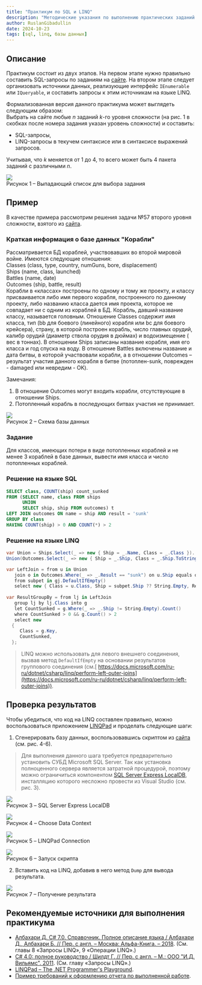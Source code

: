 ```yaml
---
title: "Практикум по SQL и LINQ"
description: "Методические указания по выполнению практических заданий по составлению запросов на языках SQL и LINQ."
author: RuslanGibadullin
date: 2024-10-23
tags: [sql, linq, базы данных]
---
```


## Описание

Практикум состоит из двух этапов. На первом этапе нужно правильно составить SQL-запросы по заданиям на [сайте](https://www.sql-ex.ru/learn_exercises.php). На втором этапе следует организовать источники данных, реализующие интерфейс `IEnumerable` или `IQueryable`, и составить запросы к этим источникам на языке LINQ.

Формализованная версия данного практикума может выглядеть следующим образом:  
Выбрать на сайте любые _n_ заданий _k_-го уровня сложности (на рис. 1 в скобках после номера задания указан уровень сложности) и составить:  
- SQL-запросы,
- LINQ-запросы в текучем синтаксисе или в синтаксисе выражений запросов. 

Учитывая, что _k_ меняется от 1 до 4, то всего может быть 4 пакета заданий с различными _n_.

![](https://raw.githubusercontent.com/CSharpCooking/CSharpCooking.github.io/refs/heads/main/pastes/2021-12-04-21-51-33.png)  
Рисунок 1 – Выпадающий список для выбора задания

## Пример

В качестве примера рассмотрим решения задачи №57 второго уровня сложности, взятого из [сайта](https://www.sql-ex.ru/learn_exercises.php).

### Краткая информация о базе данных "Корабли"

Рассматривается БД кораблей, участвовавших во второй мировой войне. Имеются следующие отношения:  
Classes (class, type, country, numGuns, bore, displacement)  
Ships (name, class, launched)  
Battles (name, date)  
Outcomes (ship, battle, result)  
Корабли в «классах» построены по одному и тому же проекту, и классу присваивается либо имя первого корабля, построенного по данному проекту, либо названию класса дается имя проекта, которое не совпадает ни с одним из кораблей в БД. Корабль, давший название классу, называется головным.
Отношение Classes содержит имя класса, тип (bb для боевого (линейного) корабля или bc для боевого крейсера), страну, в которой построен корабль, число главных орудий, калибр орудий (диаметр ствола орудия в дюймах) и водоизмещение ( вес в тоннах). В отношении Ships записаны название корабля, имя его класса и год спуска на воду. В отношение Battles включены название и дата битвы, в которой участвовали корабли, а в отношении Outcomes – результат участия данного корабля в битве (потоплен-sunk, поврежден - damaged или невредим - OK).

Замечания:  
1) В отношение Outcomes могут входить корабли, отсутствующие в отношении Ships.  
2) Потопленный корабль в последующих битвах участия не принимает.

![](https://raw.githubusercontent.com/CSharpCooking/CSharpCooking.github.io/refs/heads/main/pastes/2021-12-04-21-10-20.gif)  
Рисунок 2 – Схема базы данных

### Задание

Для классов, имеющих потери в виде потопленных кораблей и не менее 3 кораблей в базе данных, вывести имя класса и число потопленных кораблей.

### Решение на языке SQL

```sql
SELECT class, COUNT(ship) count_sunked
FROM (SELECT name, class FROM ships
      UNION
      SELECT ship, ship FROM outcomes) t
LEFT JOIN outcomes ON name = ship AND result = 'sunk'
GROUP BY class
HAVING COUNT(ship) > 0 AND COUNT(*) > 2
```

### Решение на языке LINQ

```csharp
var Union = Ships.Select(_ => new { Ship = _.Name, Class = _.Class }).
Union(Outcomes.Select(_ => new { Ship = _.Ship, Class = _.Ship.ToString() }));

var LeftJoin = from u in Union
   join o in Outcomes.Where(_ => _.Result == "sunk") on u.Ship equals o.Ship into gj
   from subpet in gj.DefaultIfEmpty()
   select new { Class = u.Class, Ship = subpet.Ship ?? String.Empty, Result = subpet.Result ?? String.Empty };
 
var ResultGroupBy = from lj in LeftJoin
   group lj by lj.Class into g
   let CountSunked = g.Where(_ => _.Ship != String.Empty).Count()
   where CountSunked > 0 && g.Count() > 2
   select new
  {
     Class = g.Key,
     CountSunked,
  };
```
> LINQ можно использовать для левого внешнего соединения, вызвав метод `DefaultIfEmpty` на основании результатов группового соединения (см.[ https://docs.microsoft.com/ru-ru/dotnet/csharp/linq/perform-left-outer-joins](https://docs.microsoft.com/ru-ru/dotnet/csharp/linq/perform-left-outer-joins)).

## Проверка результатов

Чтобы убедиться, что код на LINQ составлен правильно, можно воспользоваться приложением [LINQPad](https://www.linqpad.net) и проделать следующие шаги: 

1) Сгенерировать базу данных, воспользовавшись скриптом из [сайта](https://www.sql-ex.ru/db_script_download.php) (cм. рис. 4-6).
> Для выполнения данного шага требуется предварительно установить СУБД Microsoft SQL Server. Так как установка полноценного сервера является затратной процедурой, поэтому можно ограничиться компонентом [SQL Server Express LocalDB](https://docs.microsoft.com/ru-ru/sql/database-engine/configure-windows/sql-server-express-localdb/), инсталляцию которого несложно провести из Visual Studio (см. рис. 3).

![](https://raw.githubusercontent.com/CSharpCooking/CSharpCooking.github.io/refs/heads/main/pastes/2021-12-05-17-52-21.png)  
Рисунок 3 – SQL Server Express LocalDB

![](https://raw.githubusercontent.com/CSharpCooking/CSharpCooking.github.io/refs/heads/main/pastes/2021-12-04-21-10-25.png)  
Рисунок 4 – Choose Data Context

![](https://raw.githubusercontent.com/CSharpCooking/CSharpCooking.github.io/refs/heads/main/pastes/2021-12-04-21-10-52.png)  
Рисунок 5 – LINQPad Connection

![](https://raw.githubusercontent.com/CSharpCooking/CSharpCooking.github.io/refs/heads/main/pastes/2021-12-04-21-11-23.png)  
Рисунок 6 – Запуск скрипта

2) Вставить код на LINQ, добавив в него метод `Dump` для вывода результата.

![](https://raw.githubusercontent.com/CSharpCooking/CSharpCooking.github.io/refs/heads/main/pastes/2021-12-04-21-11-51.png)  
Рисунок 7 – Получение результата

## Рекомендуемые источники для выполнения практикума

- [Албахари Д. C# 7.0. Справочник. Полное описание языка / Албахари Д., Албахари Б. // Пер. с англ. – Москва: Альфа-Книга. – 2018](https://csharpcooking.github.io/theory/AlbahariCSharp7Ru.pdf). (См. главы 8 «Запросы LINQ», 9 «Операции LINQ».)
- [C# 4.0: полное руководство / Шилдт Г. // Пер. с англ. – М.: ООО "И.Д. Вильямс". 2011](https://csharpcooking.github.io/theory/SchildtCSharp4.pdf). (См. главу «Запросы LINQ».)
- [LINQPad – The .NET Programmer's Playground](https://www.linqpad.net/).
- [Пример требований к оформлению отчета по выполненной работе](https://csharpcooking.github.io/data/LINQReportRequirements.zip).
